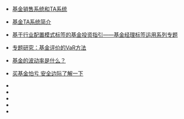 - [基金销售系统和TA系统](https://blog.csdn.net/heyeqingquan/article/details/92624362)
- [基金TA系统简介](https://www.cnblogs.com/cherishui/p/12359206.html)
- [基于行业配置模式标签的基金投资指引——基金经理标签运用系列专题](http://finance.sina.com.cn/money/fund/fundzmt/2021-02-26/doc-ikftpnny9947433.shtml)
- [专题研究：基金评价的VaR方法](http://fund.eastmoney.com/a/1847,20160125588970380.html)
- [基金的波动率是什么？](https://www.csai.cn/jijin/1222707.html)
- [买基金怕亏 安全边际了解一下](http://fund.eastmoney.com/a/1593,20180612886632415.html)
- 
- 
- 
- 

- 